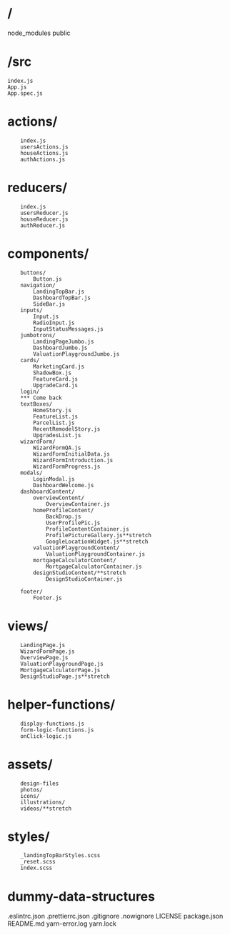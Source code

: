 # /

node_modules
public
#    /src
    index.js
    App.js
    App.spec.js
#    actions/
        index.js
        usersActions.js
        houseActions.js
        authActions.js
#    reducers/
        index.js
        usersReducer.js
        houseReducer.js
        authReducer.js
#    components/
        buttons/
            Button.js
        navigation/
            LandingTopBar.js
            DashboardTopBar.js
            SideBar.js
        inputs/
            Input.js
            RadioInput.js
            InputStatusMessages.js
        jumbotrons/
            LandingPageJumbo.js
            DashboardJumbo.js
            ValuationPlaygroundJumbo.js
        cards/
            MarketingCard.js
            ShadowBox.js
            FeatureCard.js
            UpgradeCard.js
        login/
        *** Come back
        textBoxes/
            HomeStory.js
            FeatureList.js
            ParcelList.js
            RecentRemodelStory.js
            UpgradesList.js
        wizardForm/
            WizardFormQA.js
            WizardFormInitialData.js
            WizardFormIntroduction.js
            WizardFormProgress.js
        modals/
            LoginModal.js
            DashboardWelcome.js
        dashboardContent/
            overviewContent/
                OverviewContainer.js
            homeProfileContent/
                BackDrop.js
                UserProfilePic.js
                ProfileContentContainer.js
                ProfilePictureGallery.js**stretch
                GoogleLocationWidget.js**stretch
            valuationPlaygroundContent/
                ValuationPlaygroundContainer.js
            mortgageCalculatorContent/
                MortgageCalculatorContainer.js
            designStudioContent/**stretch
                DesignStudioContainer.js

        footer/
            Footer.js
#    views/
        LandingPage.js
        WizardFormPage.js
        OverviewPage.js
        ValuationPlaygroundPage.js
        MortgageCalculatorPage.js
        DesignStudioPage.js**stretch
#    helper-functions/
        display-functions.js
        form-logic-functions.js
        onClick-logic.js
#    assets/
        design-files
        photos/
        icons/
        illustrations/
        videos/**stretch
#    styles/
        _landingTopBarStyles.scss
        _reset.scss
        index.scss
#   dummy-data-structures
.eslintrc.json
.prettierrc.json
.gitignore
.nowignore
LICENSE
package.json
README.md
yarn-error.log
yarn.lock






